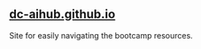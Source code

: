 ## [dc-aihub.github.io](https://dc-aihub.github.io/)
Site for easily navigating the bootcamp resources.

